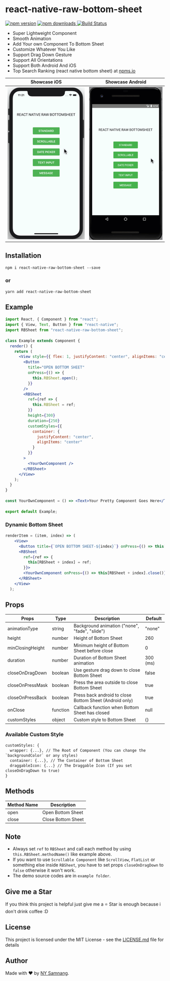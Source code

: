 # react-native-raw-bottom-sheet

[![npm version](https://badge.fury.io/js/react-native-raw-bottom-sheet.svg)](//npmjs.com/package/react-native-raw-bottom-sheet)
[![npm downloads](https://img.shields.io/npm/dm/react-native-raw-bottom-sheet.svg)
](//npmjs.com/package/react-native-raw-bottom-sheet)
[![Build Status](https://travis-ci.org/nysamnang/react-native-raw-bottom-sheet.svg?branch=master)](https://travis-ci.org/nysamnang/react-native-raw-bottom-sheet)

- Super Lightweight Component
- Smooth Animation
- Add Your own Component To Bottom Sheet
- Customize Whatever You Like
- Support Drag Down Gesture
- Support All Orientations
- Support Both Android And iOS
- Top Search Ranking (react native bottom sheet) at [npms.io](https://npms.io/search?q=react%20native%20bottom%20sheet)

|                                                      Showcase iOS                                                      |                                                    Showcase Android                                                    |
| :--------------------------------------------------------------------------------------------------------------------: | :--------------------------------------------------------------------------------------------------------------------: |
| ![](https://raw.githubusercontent.com/nysamnang/stock-images/master/react-native-raw-bottom-sheet/RNRBS-IOS-2.0.3.gif) | ![](https://raw.githubusercontent.com/nysamnang/stock-images/master/react-native-raw-bottom-sheet/RNRBS-AOS-2.0.3.gif) |

## Installation

```
npm i react-native-raw-bottom-sheet --save
```

### or

```
yarn add react-native-raw-bottom-sheet
```

## Example

```jsx
import React, { Component } from "react";
import { View, Text, Button } from "react-native";
import RBSheet from "react-native-raw-bottom-sheet";

class Example extends Component {
  render() {
    return (
      <View style={{ flex: 1, justifyContent: "center", alignItems: "center" }}>
        <Button
          title="OPEN BOTTOM SHEET"
          onPress={() => {
            this.RBSheet.open();
          }}
        />
        <RBSheet
          ref={ref => {
            this.RBSheet = ref;
          }}
          height={300}
          duration={250}
          customStyles={{
            container: {
              justifyContent: "center",
              alignItems: "center"
            }
          }}
        >
          <YourOwnComponent />
        </RBSheet>
      </View>
    );
  }
}

const YourOwnComponent = () => <Text>Your Pretty Component Goes Here</Text>;

export default Example;
```

### Dynamic Bottom Sheet

```jsx
renderItem = (item, index) => (
    <View>
      <Button title={`OPEN BOTTOM SHEET-${index}`} onPress={() => this[RBSheet + index].open()} />
      <RBSheet
        ref={ref => {
          this[RBSheet + index] = ref;
        }}>
        <YourOwnComponent onPress={() => this[RBSheet + index].close()} />
      </RBSheet>
    </View>
  );
```

## Props

| Props            | Type     | Description                                             | Default  |
| ---------------- | -------- | ------------------------------------------------------- | -------- |
| animationType    | string   | Background animation ("none", "fade", "slide")          | "none"   |
| height           | number   | Height of Bottom Sheet                                  | 260      |
| minClosingHeight | number   | Minimum height of Bottom Sheet before close             | 0        |
| duration         | number   | Duration of Bottom Sheet animation                      | 300 (ms) |
| closeOnDragDown  | boolean  | Use gesture drag down to close Bottom Sheet             | false    |
| closeOnPressMask | boolean  | Press the area outside to close Bottom Sheet            | true     |
| closeOnPressBack | boolean  | Press back android to close Bottom Sheet (Android only) | true     |
| onClose          | function | Callback function when Bottom Sheet has closed          | null     |
| customStyles     | object   | Custom style to Bottom Sheet                            | {}       |

### Available Custom Style

```
customStyles: {
  wrapper: {...}, // The Root of Component (You can change the `backgroundColor` or any styles)
  container: {...}, // The Container of Bottom Sheet
  draggableIcon: {...} // The Draggable Icon (If you set closeOnDragDown to true)
}
```

## Methods

| Method Name | Description        |
| ----------- | ------------------ |
| open        | Open Bottom Sheet  |
| close       | Close Bottom Sheet |

## Note

- Always set `ref` to `RBSheet` and call each method by using `this.RBSheet.methodName()` like example above.
- If you want to use `Scrollable Component` like `ScrollView`, `FlatList` or something else inside `RBSheet`, you have to set props `closeOnDragDown` to `false` otherwise it won't work.
- The demo source codes are in `example folder`.

## Give me a Star

If you think this project is helpful just give me a ⭐️ Star is enough because i don't drink coffee :D

## License

This project is licensed under the MIT License - see the [LICENSE.md](https://github.com/nysamnang/react-native-raw-bottom-sheet/blob/master/LICENSE) file for details

## Author

Made with ❤️ by [NY Samnang](https://github.com/nysamnang).
